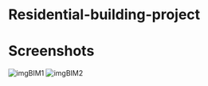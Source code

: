 # Residential-building-project

# Screenshots
![imgBIM1](https://github.com/AndresF-SanchezG/Residential-building-project/assets/113924667/574e91fd-f61e-4ccd-bad6-c00837a0553a)
![imgBIM2](https://github.com/AndresF-SanchezG/Residential-building-project/assets/113924667/cb2d8056-a0b8-41ef-ba84-5c9927c1e023)
